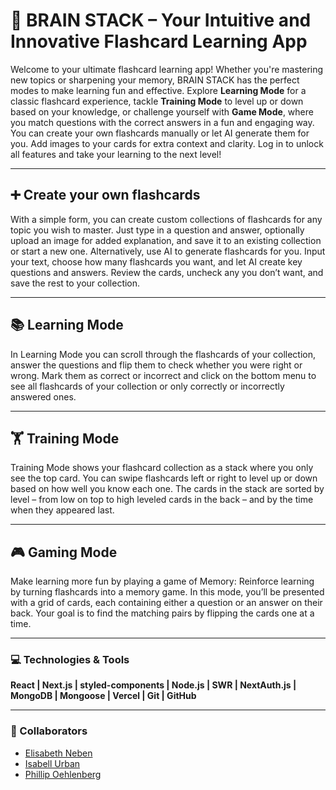 # 🧠 BRAIN STACK – Your Intuitive and Innovative Flashcard Learning App

Welcome to your ultimate flashcard learning app! Whether you're mastering new topics or sharpening your memory, BRAIN STACK has the perfect modes to make learning fun and effective.
Explore **Learning Mode** for a classic flashcard experience, tackle **Training Mode** to level up or down based on your knowledge, or challenge yourself with **Game Mode**, where you match questions with the correct answers in a fun and engaging way.
You can create your own flashcards manually or let AI generate them for you. Add images to your cards for extra context and clarity. Log in to unlock all features and take your learning to the next level!

---

## ➕ Create your own flashcards

With a simple form, you can create custom collections of flashcards for any topic you wish to master. Just type in a question and answer, optionally upload an image for added explanation, and save it to an existing collection or start a new one.
Alternatively, use AI to generate flashcards for you. Input your text, choose how many flashcards you want, and let AI create key questions and answers. Review the cards, uncheck any you don’t want, and save the rest to your collection.

---

## 📚 Learning Mode

In Learning Mode you can scroll through the flashcards of your collection, answer the questions and flip them to check whether you were right or wrong. Mark them as correct or incorrect and click on the bottom menu to see all flashcards of your collection or only correctly or incorrectly answered ones.

---

## 🏋️ Training Mode

Training Mode shows your flashcard collection as a stack where you only see the top card. You can swipe flashcards left or right to level up or down based on how well you know each one. The cards in the stack are sorted by level – from low on top to high leveled cards in the back – and by the time when they appeared last.

---

## 🎮 Gaming Mode

Make learning more fun by playing a game of Memory: Reinforce learning by turning flashcards into a memory game. In this mode, you’ll be presented with a grid of cards, each containing either a question or an answer on their back. Your goal is to find the matching pairs by flipping the cards one at a time.

---

### 💻 Technologies & Tools

**React | Next.js | styled-components | Node.js | SWR | NextAuth.js | MongoDB | Mongoose | Vercel | Git | GitHub**

---

### 🤝 Collaborators

- [Elisabeth Neben](https://github.com/eneben)
- [Isabell Urban](https://github.com/IsabellUrban)
- [Phillip Oehlenberg](https://github.com/P-Oliomonte)
